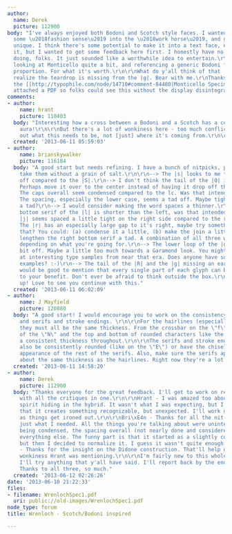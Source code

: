 ```yaml
---
author:
  name: Derek
  picture: 112900
body: "I've always enjoyed both Bodoni and Scotch style faces. I wanted to introduce
  some \u2018fashion sense\u2019 into the \u2018work horse\u2019, and get something
  unique. I think there's some potential to make it into a text face, eventually expand
  it, but I wanted to get some feedback here first. I honestly have no idea what I'm
  doing, folks. It just sounded like a worthwhile idea to entertain.\r\n\r\nI've been
  looking at Monticello quite a bit, and referencing a generic Bodoni for logic and
  proportion. For what it's worth.\r\n\r\nWhat do y'all think of that |Q|? and\r\nI
  realize the teardrop is missing from the |g|. Bear with me.\r\nThanks to raph for
  the [[http://typophile.com/node/14710#comment-84480|Monticello Specimens.]]\r\n\r\n[img:sites/default/files/old-images/WrenlochSpec1_5033.jpg]\r\nI've
  attached a PDF so folks could see this without the display disintegrating the stroke. "
comments:
- author:
    name: hrant
    picture: 110403
  body: "Interesting how a cross between a Bodoni and a Scotch has a certain Baskerville
    aura!\r\n\r\nBut there's a lot of wonkiness here - too much conflict.\r\nFigure
    out what this needs to be, not [just] where it's coming from.\r\n\r\nhhp\r\n"
  created: '2013-06-11 05:59:03'
- author:
    name: brianskywalker
    picture: 116184
  body: "A good start but needs refining. I have a bunch of nitpicks, please don't
    take them without a grain of salt.\r\n\r\n--> The |s| looks to me to be a little
    off compared to the |S|.\r\n--> I don't think the tail of the |Q| is quite working.
    Perhaps move it over to the center instead of having it drop off the left side?\r\n-->
    The caps overall seem condensed compared to the lc. Was that intended?\r\n-->
    The spacing, especially the lower case, seems a tad off. Maybe tighten it just
    a tad?\r\n--> I would consider making the word spaces a thinner.\r\n--> The right
    bottom serif of the |l| is shorter than the left, was that intended?\r\n--> The
    |j| seems spaced a little tight on the right side compared to the rest.\r\n-->
    The |r| has an especially large gap to it's right, maybe try something to fix
    that? You could: (a) condense it a little, (b) make the join a little lower, (c)
    lengthen the right bottom serif a tad. A combination of all three wouldn't hurt,
    depending on what you're going for.\r\n--> The lower loop of the |g| is a wee
    bit off. Maybe a little too much towards a Garamond look. You might try looking
    at interesting type samples from near that era. Does anyone have some enticing
    examples? :-)\r\n--> The tail of the |R| and the |g| missing an ear might be off.\r\n\r\nIt
    would be good to mention that every single part of each glyph can be manipulated
    to your benefit. Don't ever be afraid to think outside the box.\r\n\r\nDon't give
    up! Love to see you continue with this."
  created: '2013-06-11 06:02:09'
- author:
    name: J Mayfield
    picture: 120880
  body: "A good start! I would encourage you to work on the consistency of the hairlines
    and serifs and stroke endings. \r\n\r\nFor the hairlines (especially on a Didone)
    they must all be the same thickness. From the crossbar on the \"f\" to the legs
    of the \"N\" and the top and bottom of rounded characters like the \"O\", go for
    a consistent thickness throughout.\r\n\r\nThe serifs and stroke endings should
    also be consistently rounded (like on the \"E\") or have the chiseled, straight-edged
    appearance of the rest of the serifs. Also, make sure the serifs appear to be
    about the same thickness as the hairlines. Right now they're a lot thinner looking."
  created: '2013-06-11 14:58:20'
- author:
    name: Derek
    picture: 112900
  body: "Thanks everyone for the great feedback. I'll get to work on refining this
    with all the critiques in one.\r\n\r\nHrant - I was amazed too about the Baskerville
    spirit hiding in the hybrid. It wasn't what I was expecting, but I'm really happy
    that it creates something recognizable, but unexpected. I'll work on the wonkiness
    as things get ironed out.\r\n\r\nBri\xE4n - Thanks for all the nit-picks. It's
    just what I needed. All the things you're talking about were unintended. The caps
    being condensed, the spacing overall (not nearly done and considered), and the
    everything else. The funny part is that it started as a slightly condensed design,
    but then I decided to normalize it. I guess it wasn't quite enough.\r\n\r\nJoshua
    - Thanks for the insight on the Didone construction. That'll help decrease the
    wonkiness Hrant was mentioning.\r\n\r\nI'm fairly new to this whole process, and
    I'll try anything that y'all have said. I'll report back by the end of the week.
    Thanks to all three, so much."
  created: '2013-06-12 02:26:26'
date: '2013-06-10 21:22:33'
files:
- filename: WrenlochSpec1.pdf
  uri: public://old-images/WrenlochSpec1.pdf
node_type: forum
title: Wrenloch - Scotch/Bodoni inspired

---
```

